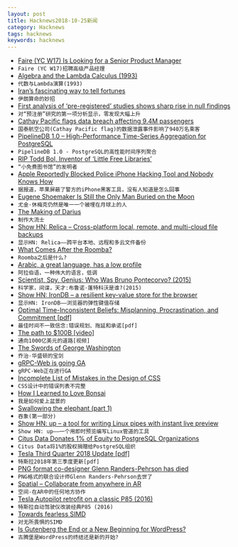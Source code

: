 ```yaml
---
layout: post
title: Hacknews2018-10-25新闻
category: Hacknews
tags: hacknews
keywords: hacknews
---
```




- [Faire (YC W17) Is Looking for a Senior Product Manager](https://boards.greenhouse.io/indigofair/jobs/4075006002?gh_jid=4075006002)
- `Faire (YC W17)招聘高级产品经理`
- [Algebra and the Lambda Calculus (1993)](https://people.csail.mit.edu/jaffer/lambda.txt)
- `代数与Lambda演算(1993)`
- [Iran’s fascinating way to tell fortunes](http://www.bbc.com/travel/story/20181023-irans-fascinating-way-to-tell-fortunes)
- `伊朗算命的妙招`
- [First analysis of ‘pre-registered’ studies shows sharp rise in null findings](https://www.nature.com/articles/d41586-018-07118-1)
- `对“预注册”研究的第一项分析显示，零发现大幅上升`
- [Cathay Pacific flags data breach affecting 9.4M passengers](https://www.reuters.com/article/us-cathay-pacific-cyber/cathay-pacific-flags-data-breach-affecting-94-million-passengers-idUSKCN1MY26L)
- `国泰航空公司(Cathay Pacific flag)的数据泄露事件影响了940万名乘客`
- [PipelineDB 1.0 – High-Performance Time-Series Aggregation for PostgreSQL](https://www.pipelinedb.com/blog/pipelinedb-1-0-0-high-performance-time-series-aggregation-for-postgresql)
- `PipelineDB 1.0 - PostgreSQL的高性能时间序列聚合`
- [RIP Todd Bol, Inventor of ‘Little Free Libraries’](https://www.weeklystandard.com/ethan-epstein/rip-ted-bol-inventor-little-free-libraries)
- `“小免费图书馆”的发明者`
- [Apple Reportedly Blocked Police iPhone Hacking Tool and Nobody Knows How](https://gizmodo.com/apple-reportedly-blocked-police-iphone-hacking-tool-and-1829974710)
- `据报道，苹果屏蔽了警方的iPhone黑客工具，没有人知道是怎么回事`
- [Eugene Shoemaker Is Still the Only Man Buried on the Moon](https://www.atlasobscura.com/articles/eugene-shoemaker-buried-moon-celestis-nasa)
- `尤金·休梅克仍然是唯一一个被埋在月球上的人`
- [The Making of Darius](http://shmuplations.com/darius/)
- `制作大流士`
- [Show HN: Relica – Cross-platform local, remote, and multi-cloud file backups](https://relicabackup.com/)
- `显示HN: Relica——跨平台本地、远程和多云文件备份`
- [What Comes After the Roomba?](https://www.nytimes.com/2018/10/21/business/what-comes-after-the-roomba.html)
- `Roomba之后是什么?`
- [Arabic, a great language, has a low profile](https://www.economist.com/books-and-arts/2018/10/20/arabic-a-great-language-has-a-low-profile)
- `阿拉伯语，一种伟大的语言，低调`
- [Scientist, Spy, Genius: Who Was Bruno Pontecorvo? (2015)](https://www.nybooks.com/articles/2015/03/05/scientist-spy-genius-bruno-pontecorvo/)
- `科学家，间谍，天才:布鲁诺·蓬特科沃是谁?(2015)`
- [Show HN: IronDB – a resilient key-value store for the browser](https://github.com/gruns/irondb)
- `显示HN: IronDB——浏览器的弹性键值存储`
- [Optimal Time-Inconsistent Beliefs: Misplanning, Procrastination, and Commitment [pdf]](https://scholar.princeton.edu/sites/default/files/TimeInconsistentBeliefs_0.pdf)
- `最佳时间不一致信念:错误规划、拖延和承诺[pdf]`
- [The path to $100B [video]](https://www.startupschool.org/videos/51)
- `通向1000亿美元的道路[视频]`
- [The Swords of George Washington](https://www.mountvernon.org/preservation/collections-holdings/washingtons-swords/washingtons-swords-an-interview-with-erik-goldstein)
- `乔治·华盛顿的宝剑`
- [gRPC-Web is going GA](https://www.cncf.io/blog/2018/10/24/grpc-web-is-going-ga/)
- `gRPC-Web正在进行GA`
- [Incomplete List of Mistakes in the Design of CSS](https://wiki.csswg.org/ideas/mistakes)
- `CSS设计中的错误列表不完整`
- [How I Learned to Love Bonsai](https://thewalrus.ca/how-i-learned-to-love-bonsai/)
- `我是如何爱上盆景的`
- [Swallowing the elephant (part 1)](https://pharr.org/matt/blog/2018/07/08/moana-island-pbrt-1.html)
- `吞象(第一部分)`
- [Show HN: up – a tool for writing Linux pipes with instant live preview](https://github.com/akavel/up)
- `Show HN: up——一个用即时预览编写Linux管道的工具`
- [Citus Data Donates 1% of Equity to PostgreSQL Organizations](https://www.citusdata.com/newsroom/press/citus-data-donates-1-percent-equity-to-non-profit-postgresql-organizations/)
- `Citus Data将1%的股权捐赠给PostgreSQL组织`
- [Tesla Third Quarter 2018 Update [pdf]](http://ir.tesla.com/static-files/725970e6-eda5-47ab-96e1-422d4045f799)
- `特斯拉2018年第三季度更新[pdf]`
- [PNG format co-designer Glenn Randers-Pehrson has died](https://sourceforge.net/p/png-mng/mailman/message/36447670/)
- `PNG格式的联合设计师Glenn Randers-Pehrson去世了`
- [Spatial – Collaborate from anywhere in AR](https://spatial.is)
- `空间-在AR中的任何地方协作`
- [Tesla Autopilot retrofit on a classic P85 (2016)](https://skie.net/skynet/projects/tesla/view_post/14_Autopilot&#43;Retrofit&#43;on&#43;Classic&#43;P85)
- `特斯拉自动驾驶仪改装经典P85 (2016)`
- [Towards fearless SIMD](https://raphlinus.github.io/rust/simd/2018/10/19/fearless-simd.html)
- `对无所畏惧的SIMD`
- [Is Gutenberg the End or a New Beginning for WordPress?](https://deliciousbrains.com/wordpress-gutenberg/)
- `古腾堡是WordPress的终结还是新的开始?`

